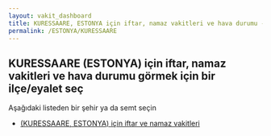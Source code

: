 ```yaml
---
layout: vakit_dashboard
title: KURESSAARE, ESTONYA için iftar, namaz vakitleri ve hava durumu - ilçe/eyalet seç
permalink: /ESTONYA/KURESSAARE
---
```


## KURESSAARE (ESTONYA) için iftar, namaz vakitleri ve hava durumu  görmek için bir ilçe/eyalet seç

Aşağıdaki listeden bir şehir ya da semt seçin

* [ (KURESSAARE, ESTONYA) için iftar ve namaz vakitleri](/ESTONYA/KURESSAARE/)

<script type="text/javascript">
  var GLOBAL_COUNTRY = 'ESTONYA';
  var GLOBAL_CITY = 'KURESSAARE';
  var GLOBAL_STATE = 'KURESSAARE';
</script>
